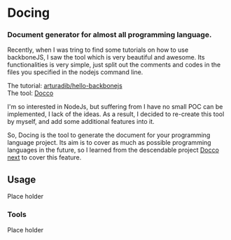

# Docing

### Document generator for almost all programming language.

Recently, when I was tring to find some tutorials on how to use backboneJS, I saw the tool which is very beautiful and awesome. Its functionalities is very simple, just split out the comments and codes in the files you specified in the nodejs command line. 

The tutorial: [arturadib/hello-backbonejs](backbone-tutorial)  
The tool: [Docco](docco-github-link)

I'm so interested in NodeJs, but suffering from I have no small POC can be implemented, I lack of the ideas.
As a result, I decided to re-create this tool by myself, and add some additional features into it.

So, Docing is the tool to generate the document for your programming language project. Its aim is to cover as much as possible programming languages in the future, so I learned from the descendable project [Docco next](https://github.com/btd/docco) to cover this feature.

## Usage

Place holder

### Tools

Place holder



[backbone-tutorial]: http://arturadib.com/hello-backbonejs/
[docco-github-link]: https://github.com/btd/docco